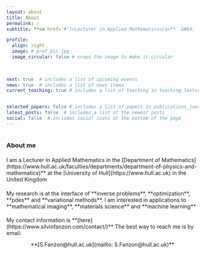 ```yaml
---
layout: about
title: About
permalink: /
subtitle: **<a href='#')>Lecturer in Applied Mathematics</a>**  &#64;  **<a href='https://www.hull.ac.uk'>Hull</a>**

profile:
  align: right
  image: # prof_pic.jpg
  image_circular: false # crops the image to make it circular
  
    

next: true  # includes a list of upcoming events  
news: true  # includes a list of news items  
current_teaching: true # includes a list of teaching in teaching_lecturer.bib as "current={true}"


selected_papers: false # includes a list of papers in publications_journal.bib marked as "selected={true}"
latest_posts: false  # includes a list of the newest posts
social: false  # includes social icons at the bottom of the page
---
```


<hr style="width: 120%; visibility: hidden;">

<h3 style="margin-bottom: 1.3rem"><b>About me</b></h3>

<div markdown="1">
I am a Lecturer in Applied Mathematics in the [Department of Mathematics](https://www.hull.ac.uk/faculties/departments/department-of-physics-and-mathematics)** at the [University of Hull](https://www.hull.ac.uk) in the United Kingdom
</div>

<div markdown="1" style="margin-top: 1.2rem;">
My research is at the interface of **inverse problems**, **optimization**, **pdes** and **variational methods**. I am interested in applications to **mathematical imaging**, **materials science** and **machine learning**
</div>

<div markdown="1" style="margin-top: 1.2rem;">
My contact information is **[here](https://www.silviofanzon.com/contact/)** The best way to reach me is by email:
</div>

<div markdown="1" style="text-align: center; margin-top: 0.8rem;">
**[S.Fanzon@hull.ac.uk](mailto: S.Fanzon@hull.ac.uk)**
</div>

